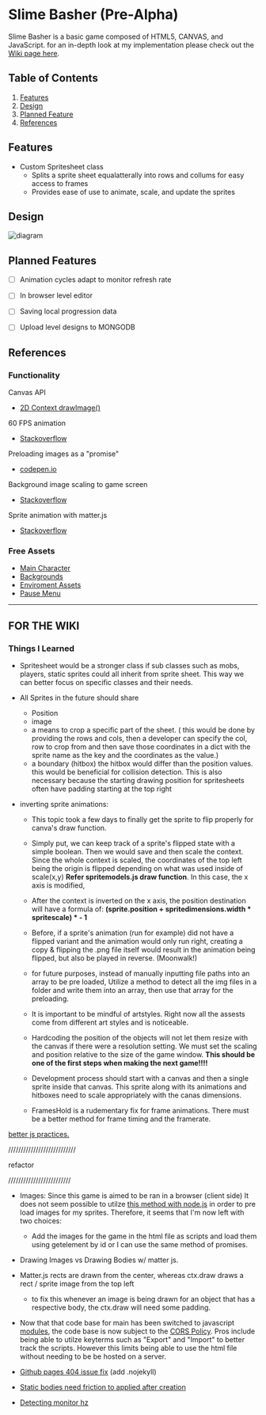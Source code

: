# Slime Basher (Pre-Alpha)
Slime Basher is a basic game composed of HTML5, CANVAS, and JavaScript.
for an in-depth look at my implementation please check out the [Wiki page here](https://github.com/TarikVu/Deepwood/wiki).

## Table of Contents
1. [Features](#feats)
1. [Design](#design)
1. [Planned Feature](#pfeats)
1. [References](#refs)

## <a name="feats"></a> Features
- Custom Spritesheet class
  - Splits a sprite sheet equalatterally into rows and collums for easy access to frames
  - Provides ease of use to animate, scale, and update the sprites


## <a name="design"></a> Design
![diagram](https://cdn.discordapp.com/attachments/1204513288214413352/1204513303695458435/deepwood.PNG?ex=65d5016e&is=65c28c6e&hm=f685046994b119c3fcd3e8721f9da9345e6a1b0b1cf4dad3ec1606a95f07241d&)

## <a name="pfeats"></a> Planned Features
- [ ] Animation cycles adapt to monitor refresh rate
- [ ] In browser level editor
- [ ] Saving local progression data
- [ ] Upload level designs to MONGODB

    
## <a name="refs"></a> References 
### Functionality
Canvas API
- [2D Context drawImage()](https://developer.mozilla.org/en-US/docs/Web/API/CanvasRenderingContext2D/drawImage)

60 FPS animation
- [Stackoverflow](https://stackoverflow.com/questions/19764018/controlling-fps-with-requestanimationframe)

Preloading images as a "promise"
- [codepen.io](https://codepen.io/isakov/pen/pogvWPY?editors=0010)

Background image scaling to game screen
- [Stackoverflow](https://stackoverflow.com/questions/23104582/scaling-an-image-to-fit-on-canvas)

Sprite animation with matter.js
- [Stackoverflow](https://stackoverflow.com/questions/65207865/matter-js-is-there-any-way-to-animate-my-sprite)

### Free Assets
- [Main Character](https://rvros.itch.io/animated-pixel-hero)
- [Backgrounds](https://free-game-assets.itch.io/free-summer-pixel-art-backgrounds)
- [Enviroment Assets](https://free-game-assets.itch.io/free-summer-pixel-art-backgrounds)
- [Pause Menu](https://srtoasty.itch.io/ui-assets-pack-2)


---
## FOR THE WIKI 
### Things I Learned

- Spritesheet would be a stronger class if sub classes such as mobs,
players, static sprites could all inherit from sprite sheet.  This way we can better focus on specific classes and their needs.
- All Sprites in the future should share 
  - Position
  - image
  - a means to crop a specific part of the sheet. ( this would be done by providing the 
  rows and cols,  then a developer can specify the col, row to crop from and then save those coordinates in a dict with the sprite name as the key and the coordinates as the value.)
  - a boundary (hitbox) the hitbox would differ than the position values.  this would be beneficial for collision detection.  This is also necessary because the starting drawing position for spritesheets often have padding starting at the top right

- inverting sprite animations:
  - This topic took a few days to finally get the sprite to flip properly for canva's draw function.  
  - Simply put, we can keep track of a sprite's flipped state with a simple boolean.
  Then we would save and then scale the context.  Since the whole context is scaled, the coordinates of the top left being the origin is flipped depending on what was used inside of scale(x,y) **Refer spritemodels.js draw function**.  In this case, the x axis is modified,
  - After the context is inverted on the x axis, the position destination will have a formula of:
  **(sprite.position + spritedimensions.width * spritescale) * - 1**
  - Before, if a sprite's animation (run for example) did not have a flipped variant
  and the animation would only run right, creating a copy & flipping the .png file itself would result in the animation being flipped, but also be played in reverse.  (Moonwalk!)
  - for future purposes, instead of manually inputting file paths into an array to be pre loaded, Utilize a method to detect all the img files in a folder and write them into an array, then use that array for the preloading. 

  - It is important to be mindful of artstyles.  Right now all the assests come from different art styles and is noticeable.

  - Hardcoding the position of the objects will not let them resize with the 
  canvas if there were a resolution setting. We must set the scaling and position relative to the size of the game window. **This should be one of the first steps when making the next game!!!!**

  - Development process should start with a canvas and then a single sprite inside that canvas. This sprite along with its animations and hitboxes need to scale appropriately with
  the canas dimensions. 

  - FramesHold is a rudementary fix for frame animations.  There must be a better method for frame timing and the framerate.


[better js practices.](https://www.youtube.com/watch?v=c-1dBd1_G8A)


/////////////////////////// 

refactor

/////////////////////////

- Images:  Since this game is aimed to be ran in a browser (client side) It does not seem possible to utilze [this method with node.js](https://nodejs.org/en/learn/manipulating-files/working-with-folders-in-nodejs) in order to pre load images for my sprites.  Therefore, it seems that I'm now left with two choices:
  - Add the images for the game in the html file as scripts and load them using getelement by id or I can use the same method of promises. 


- Drawing Images vs Drawing Bodies w/ matter js.
- Matter.js rects are drawn from the center, whereas ctx.draw draws a rect / sprite image from the top left 
  - to fix this whenever an image is being drawn for an object that has a respective body, the ctx.draw will need some padding. 

- Now that that code base for main has been switched to javascript [modules](https://developer.mozilla.org/en-US/docs/Web/JavaScript/Guide/Modules), the code base is now subject to the [CORS Policy](https://stackoverflow.com/questions/52919331/access-to-script-at-from-origin-null-has-been-blocked-by-cors-policy).  Pros include being able to utilze keyterms such as "Export" and "Import" to better track the scripts.  However this limits being able to use the html file without needing to be be hosted on a server. 


- [Github pages 404 issue fix](https://stackoverflow.com/questions/11577147/how-to-fix-http-404-on-github-pages) (add .nojekyll)

- [Static bodies need friction to applied after creation](https://github.com/liabru/matter-js/issues/694)


- [Detecting monitor hz](https://stackoverflow.com/questions/6131051/is-it-possible-to-find-out-what-is-the-monitor-frame-rate-in-javascript)
